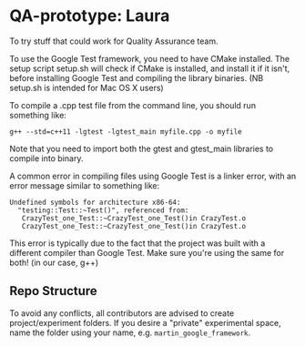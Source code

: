 # QA-prototype: Laura
To try stuff that could work for Quality Assurance team.

To use the Google Test framework, you need to have CMake installed. The setup script setup.sh will check if CMake is installed, and install it if it isn't, before installing Google Test and compiling the library binaries. (NB setup.sh is intended for Mac OS X users)

To compile a .cpp test file from the command line, you should run something like: 
```
g++ --std=c++11 -lgtest -lgtest_main myfile.cpp -o myfile
```
Note that you need to import both the gtest and gtest_main libraries to compile into binary.

A common error in compiling files using Google Test is a linker error, with an error message similar to something like:
```
Undefined symbols for architecture x86-64:
  "testing::Test::~Test()", referenced from:
   CrazyTest_one_Test::~CrazyTest_one_Test()in CrazyTest.o
   CrazyTest_one_Test::~CrazyTest_one_Test()in CrazyTest.o
```
This error is typically due to the fact that the project was built with a different compiler than Google Test. Make sure you're using the same for both! (in our case, g++)

## Repo Structure
To avoid any conflicts, all contributors are advised to create project/experiment folders. If you desire a "private" experimental space, name the folder using your name, e.g. `martin_google_framework`.
